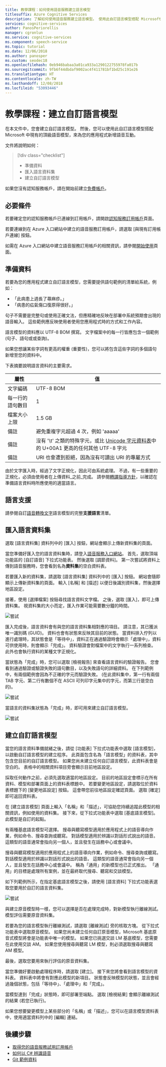 ```yaml
---
title: 教學課程：如何使用語音服務建立語言模型
titlesuffix: Azure Cognitive Services
description: 了解如何使用語音服務建立語言模型。 使用此自訂語言模型搭配 Microsoft 中現有的頂級語音模型，來為您的應用程式新增語音互動。
services: cognitive-services
author: PanosPeriorellis
manager: cgronlun
ms.service: cognitive-services
ms.component: speech-service
ms.topic: tutorial
ms.date: 12/06/2018
ms.author: panosper
ms.custom: seodec18
ms.openlocfilehash: 0eb946babaa3a01ca933a1290122755978fa017b
ms.sourcegitcommit: 9fb6f44dbdaf9002ac4f411781bf1bd25c191e26
ms.translationtype: HT
ms.contentlocale: zh-TW
ms.lasthandoff: 12/08/2018
ms.locfileid: "53093446"
---
```

# <a name="tutorial-create-a-custom-language-model"></a>教學課程：建立自訂語言模型

在本文件中，您會建立自訂語言模型。 然後，您可以使用此自訂語言模型搭配 Microsoft 中現有的頂級語音模型，來為您的應用程式新增語音互動。

文件將說明如何：
> [!div class="checklist"]
> * 準備資料
> * 匯入語言資料集
> * 建立自訂語言模型

如果您沒有認知服務帳戶，請在開始前建立[免費帳戶](https://azure.microsoft.com/try/cognitive-services/)。

## <a name="prerequisites"></a>必要條件

若要確定您的認知服務帳戶已連線到訂用帳戶，請開啟[認知服務訂用帳戶](https://customspeech.ai/Subscriptions)頁面。

若要連線到在 Azure 入口網站中建立的語音服務訂用帳戶，請選取 [與現有訂用帳戶連線] 按鈕。

如需在 Azure 入口網站中建立語音服務訂用帳戶的相關資訊，請參閱[開始使用](get-started.md)頁面。

## <a name="prepare-the-data"></a>準備資料

若要為您的應用程式建立自訂語言模型，您需要提供語句範例的清單給系統，例如：

*   「此病患上週長了蕁麻疹。」
*   「病患的疝氣傷口復原得很好。」

句子不需要是完整句或使用正確文法，但應精確地反映在部署中系統預期會出現的語音輸入。 這些範例應反映使用者使用您應用程式時的方式和工作內容。

語言模型的資料應以 UTF-8 BOM 撰寫。 文字檔案中的每一行皆應包含一個範例 (句子、語句或或查詢)。

如果您想讓某些字詞有更高的權重 (重要性)，您可以將包含這些字詞的多個語句新增至您的資料中。

下表摘要說明語言資料的主要需求。

| 屬性 | 值 |
|----------|-------|
| 文字編碼 | UTF-8 BOM|
| 每一行的語句數目 | 1 |
| 檔案大小上限 | 1.5 GB |
| 備註 | 避免重複字元超過 4 次，例如 'aaaaa'|
| 備註 | 沒有 '\t' 之類的特殊字元，或比 [Unicode 字元資料表](http://www.utf8-chartable.de/)中的 U+00A1 更高的任何其他 UTF-8 字元|
| 備註 | URI 也會遭到拒絕，因為沒有可讀出 URI 的專屬方式|

由於文字匯入時，經過了文字正規化，因此可由系統處理。 不過，有一些重要的正規化，必須由使用者在上傳資料_之前_完成。 請參閱[轉譯指導方針](prepare-transcription.md)，以確認在準備語言資料時所應使用的適當語言。

## <a name="language-support"></a>語言支援

請參閱自訂[語音轉換文字](language-support.md#text-to-speech)語言模型的完整**支援語言**清單。



## <a name="import-the-language-data-set"></a>匯入語言資料集

選取 [語言資料集] 資料列中的 [匯入] 按鈕，網站會顯示上傳新資料集的頁面。

當您準備好匯入您的語言資料集時，請登入[語音服務入口網站](https://customspeech.ai)。 首先，選取頂端功能區的 [自訂語音] 下拉式功能表。 然後選取 [調節資料]。 第一次嘗試將資料上傳到語音服務時，您會看到名為**資料集**的空白資料表。

若要匯入新的資料集，請選取 [語言資料集] 資料列中的 [匯入] 按鈕。 網站會隨即顯示上傳新資料集的頁面。 輸入 [名稱] 和 [描述] 以便日後識別資料集，然後選擇地區設定。

接著，使用 [選擇檔案] 按鈕尋找語言資料文字檔。 之後，選取 [匯入]，即可上傳資料集。 視資料集的大小而定，匯入作業可能需要數分鐘的時間。

![嘗試](media/stt/speech-language-datasets-import.png)

匯入完成後，語言資料會有與您的語言資料集相對應的項目。 請注意，其已獲派唯一識別碼 (GUID)。 資料也會有狀態來反映其目前的狀態。 當資料排入佇列以進行處理時，其狀態會是「等待中」，資料正在通過驗證時會顯示「處理中」，資料可供使用時，則會顯示「完成」。 資料驗證會對檔案中的文字執行一系列檢查。 此外也會執行資料的某種文字正規化。

當狀態為「完成」時，您可以選取 [檢視報告] 來查看語言資料的驗證報告。 您會看到通過驗證或驗證失敗的語句數目，以及失敗語句的詳細資料。 在下列範例中，有兩個範例會因為不正確的字元而驗證失敗。 (在此資料集中，第一行有兩個 TAB 字元、第二行有數個不在 ASCII 可列印字元集中的字元，而第三行是空白的)。

![嘗試](media/stt/speech-language-datasets-report.png)

當語言的資料集狀態為「完成」時，即可用來建立自訂語言模型。

![嘗試](media/stt/speech-language-datasets.png)

## <a name="create-a-custom-language-model"></a>建立自訂語言模型

當您的語言資料準備就緒之後，請從 [功能表] 下拉式功能表中選取 [語言模型]，以啟動自訂語言模型的建立程序。 此頁面包含名為「語言模型」的資料表，其中包含您目前的自訂語言模型。 如果您尚未建立任何自訂語言模型，此資料表會是空白的。 表格中的相關資料項目旁會顯示目前地區設定。

採取任何動作之前，必須先選取適當的地區設定。 目前的地區設定會標示在所有資料、模型和部署頁面上的資料表標題中。 若要變更地區設定，請選取位於資料表標題下的 [變更地區設定] 按鈕。  這會帶您前往地區設定確認頁面。 選取 [確定] 即可返回資料表。

在 [建立語言模型] 頁面上輸入「名稱」和「描述」，可協助您持續追蹤此模型的相關資訊，例如使用的資料集。 接下來，從下拉式功能表中選取 [基底語言模型]。 此模型是自訂的起點。

有兩種基底語言模型可選擇。 搜尋與聽寫模型適用於應用程式上的語音導向作業，例如命令、搜尋查詢或聽寫。 對話模型適用於辨識以對話形式說出的語音。 這類型的語音通常會指向另一個人，並且發生在話務中心或會議中。

搜尋與聽寫模型適用於應用程式上的語音導向作業，例如命令、搜尋查詢或聽寫。 對話模型適用於辨識以對話形式說出的語音。 這類型的語音通常會指向另一個人，並且發生在話務中心或會議中。 稱為「通用」的新模型也已正式推出。 「通用」的目標是處理所有案例，並在最終取代搜尋、聽寫和交談模型。

如下列範例所示，在指定基底語言模型之後，請使用 [語言資料] 下拉式功能表選取您要用於自訂的語言資料集。

![嘗試](media/stt/speech-language-models-create2.png)

與建立原音模型時一樣，您可以選擇是否在處理完成時，對新模型執行離線測試。 模型評估需要原音資料集。

若要為您的語言模型執行離線測試，請選取 [離線測試] 旁的核取方塊。 從下拉式功能表中選取原音模型。 如果您尚未建立任何自訂原音模型，Microsoft 基底原音式模型將會是功能表中唯一的模型。 如果您已挑選交談 LM 基底模型，您需要在此使用交談 AM。 如果您使用搜尋與聽寫 LM 模型，則必須選取搜尋與聽寫 AM 模型。

最後，選取您要用來執行評估的原音資料集。

當您準備好要啟動處理程序時，請選取 [建立]。 接下來您將會看到語言模型的資料表。 資料表中將會有對應此模型的新項目。 狀態會反映模型的狀態，並且會經過幾個狀態，包括「等待中」、「處理中」和「完成」。

當模型達到「完成」狀態時，即可部署至端點。 選取 [檢視結果] 會顯示離線測試的結果 (若您已執行)。

如果您想要變更模型上某些部分的「名稱」或「描述」，您可以在語言模型資料表中，使用適當資料列中的 [編輯] 連結。

## <a name="next-steps"></a>後續步驟

- [取得您的語音服務試用訂用帳戶](https://azure.microsoft.com/try/cognitive-services/)
- [如何以 C# 辨識語音](quickstart-csharp-dotnet-windows.md)
- [Git 範例資料](https://github.com/Microsoft/Cognitive-Custom-Speech-Service)
